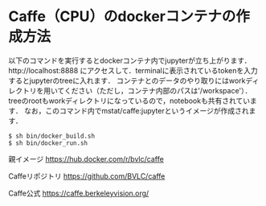 # Caffe（CPU）のdockerコンテナの作成方法

以下のコマンドを実行するとdockerコンテナ内でjupyterが立ち上がります．http://localhost:8888 にアクセスして．terminalに表示されているtokenを入力するとjupyterのtreeに入れます．
コンテナとのデータのやり取りにはworkディレクトリを用いてください（ただし，コンテナ内部のパスは'/workspace'）．treeのrootもworkディレクトリになっているので，notebookも共有されています．
なお，このコマンド内でmstat/caffe:jupyterというイメージが作成されます．
```
$ sh bin/docker_build.sh
$ sh bin/docker_run.sh
```

親イメージ
https://hub.docker.com/r/bvlc/caffe

Caffeリポジトリ
https://github.com/BVLC/caffe

Caffe公式
https://caffe.berkeleyvision.org/

